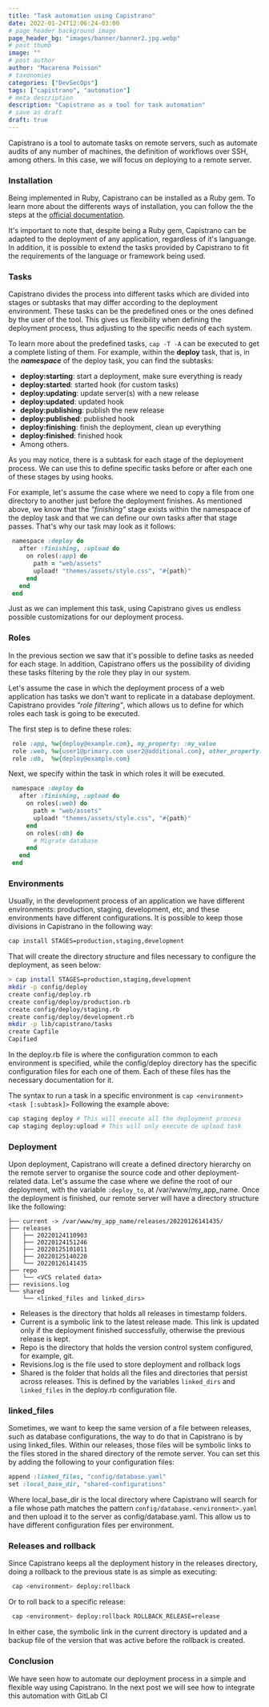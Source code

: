 ```yaml
---
title: "Task automation using Capistrano"
date: 2022-01-24T12:06:24-03:00
# page header background image
page_header_bg: "images/banner/banner2.jpg.webp"
# post thumb
image: ""
# post author
author: "Macarena Poisson"
# taxonomies
categories: ["DevSecOps"]
tags: ["capistrano", "automation"]
# meta description
description: "Capistrano as a tool for task automation"
# save as draft
draft: true
---
```


Capistrano is a tool to automate tasks on remote servers, such as automate audits of any number of machines, the definition of workflows over SSH, among others.
In this case, we will focus on deploying to a remote server.

### Installation

Being implemented in Ruby, Capistrano can be installed as a Ruby gem. To learn more about the differents ways of installation, you can follow the the steps at the [official documentation](https://capistranorb.com/documentation/getting-started/installation/).

It's important to note that, despite being a Ruby gem, Capistrano can be adapted to the deployment of any application, regardless of it's languange. In addition, it is possible to extend the tasks provided by Capistrano to fit the requirements of the language or framework being used.

### Tasks

Capistrano divides the process into different tasks which are divided into stages or subtasks that may differ according to the deployment environment. These tasks can be the predefined ones or the ones defined by the user of the tool. This gives us flexibility when defining the deployment process, thus adjusting to the specific needs of each system.

To learn more about the predefined tasks, `cap -T -A` can be executed to get a complete listing of them. For example, within the **deploy** task, that is, in the **_namespace_** of the deploy task, you can find the subtasks:

- **deploy:starting**: start a deployment, make sure everything is ready
- **deploy:started**: started hook (for custom tasks)
- **deploy:updating**: update server(s) with a new release
- **deploy:updated**: updated hook
- **deploy:publishing**: publish the new release
- **deploy:published**: published hook
- **deploy:finishing**: finish the deployment, clean up everything
- **deploy:finished**: finished hook
- Among others.

As you may notice, there is a subtask for each stage of the deployment process. We can use this to define specific tasks before or after each one of these stages by using hooks.

For example, let's assume the case where we need to copy a file from one directory to another just before the deployment finishes. As mentioned above, we know that the _"finishing"_ stage exists within the namespace of the deploy task and that we can define our own tasks after that stage passes. That's why our task may look as it follows:

```ruby
 namespace :deploy do
   after :finishing, :upload do
     on roles(:app) do
       path = "web/assets"
       upload! "themes/assets/style.css", "#{path}"
     end
   end
 end
```

Just as we can implement this task, using Capistrano gives us endless possible customizations for our deployment process.

### Roles

In the previous section we saw that it's possible to define tasks as needed for each stage. In addition, Capistrano offers us the possibility of dividing these tasks filtering by the role they play in our system.

Let's assume the case in which the deployment process of a web application has tasks we don't want to replicate in a database deployment. Capistrano provides _"role filtering"_, which allows us to define for which roles each task is going to be executed.

The first step is to define these roles:

```ruby
 role :app, %w{deploy@example.com}, my_property: :my_value
 role :web, %w{user1@primary.com user2@additional.com}, other_property: :other_value
 role :db,  %w{deploy@example.com}
```

Next, we specify within the task in which roles it will be executed.

```ruby
 namespace :deploy do
   after :finishing, :upload do
     on roles(:web) do
       path = "web/assets"
       upload! "themes/assets/style.css", "#{path}"
     end
     on roles(:db) do
       # Migrate database
     end
   end
 end
```

### Environments

Usually, in the development process of an application we have different environments: production, staging, development, etc, and these environments have different configurations. It is possible to keep those divisions in Capistrano in the following way:

```sh
cap install STAGES=production,staging,development
```

That will create the directory structure and files necessary to configure the deployment, as seen below:

```sh
> cap install STAGES=production,staging,development
mkdir -p config/deploy
create config/deploy.rb
create config/deploy/production.rb
create config/deploy/staging.rb
create config/deploy/development.rb
mkdir -p lib/capistrano/tasks
create Capfile
Capified
```

In the deploy.rb file is where the configuration common to each environment is specified, while the config/deploy directory has the specific configuration files for each one of them. Each of these files has the necessary documentation for it.

The syntax to run a task in a specific environment is `cap <environment> <task [:subtask]>`
Following the example above:

```sh
cap staging deploy # This will execute all the deployment process
cap staging deploy:upload # This will only execute de upload task
```

### Deployment

Upon deployment, Capistrano will create a defined directory hierarchy on the remote server to organise the source code and other deployment-related data. Let's assume the case where we define the root of our deployment, with the variable `:deploy_to`, at /var/www/my_app_name. Once the deployment is finished, our remote server will have a directory structure like the following:

```console
├── current -> /var/www/my_app_name/releases/20220126141435/
├── releases
│   ├── 20220124110903
│   ├── 20220124151246
│   ├── 20220125101011
│   ├── 20220125140220
│   └── 20220126141435
├── repo
│   └── <VCS related data>
├── revisions.log
└── shared
    └── <linked_files and linked_dirs>
```

- Releases is the directory that holds all releases in timestamp folders.
- Current is a symbolic link to the latest release made. This link is updated only if the deployment finished successfully, otherwise the previous release is kept.
- Repo is the directory that holds the version control system configured, for example, git.
- Revisions.log is the file used to store deployment and rollback logs
- Shared is the folder that holds all the files and directories that persist across releases. This is defined by the variables `linked_dirs` and `linked_files` in the deploy.rb configuration file.

### linked_files

Sometimes, we want to keep the same version of a file between releases, such as database configurations, the way to do that in Capistrano is by using linked_files. Within our releases, those files will be symbolic links to the files stored in the shared directory of the remote server. You can set this by adding the following to your configuration files:

```ruby
append :linked_files, "config/database.yaml"
set :local_base_dir, "shared-configurations"
```

Where local_base_dir is the local directory where Capistrano will search for a file whose path matches the pattern `config/database.<environment>.yaml` and then upload it to the server as config/database.yaml. This allow us to have different configuration files per environment.

### Releases and rollback

Since Capistrano keeps all the deployment history in the releases directory, doing a rollback to the previous state is as simple as executing:

```sh
 cap <environment> deploy:rollback
```

Or to roll back to a specific release:

```sh
 cap <environment> deploy:rollback ROLLBACK_RELEASE=release
```

In either case, the symbolic link in the current directory is updated and a backup file of the version that was active before the rollback is created.

### Conclusion

We have seen how to automate our deployment process in a simple and flexible way using Capistrano. In the next post we will see how to integrate this automation with GitLab CI

